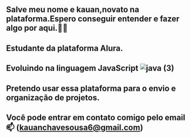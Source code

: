 ## Salve meu nome e kauan,novato na plataforma.Espero conseguir entender e fazer algo por aqui.🎱​🥇
## Estudante da plataforma Alura.
## Evoluindo na linguagem JavaScript ![java (3)](https://github.com/Zlkauanzin/Zlkauanzin/assets/170642382/1fbd8e14-4a80-43f0-adff-0c22d5ed43bf)
## Pretendo usar essa plataforma para o envio e organização de projetos.
## Você pode entrar em contato comigo pelo email 📫​​ (kauanchavesousa6@gmail.com)
<!--
**Zlkauanzin/Zlkauanzin** is a ✨ _special_ ✨ repository because its `README.md` (this file) appears on your GitHub profile.

Here are some ideas to get you started:

- 🔭 I’m currently working on ...
- 🌱 I’m currently learning ...
- 👯 I’m looking to collaborate on ...
- 🤔 I’m looking for help with ...
- 💬 Ask me about ...
- 📫 How to reach me: ...
- 😄 Pronouns: ...
- ⚡ Fun fact: ...
-->
